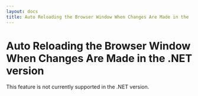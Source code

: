 ```yaml
---
layout: docs
title: Auto Reloading the Browser Window When Changes Are Made in the .NET version | Pattern Lab
---
```


# Auto Reloading the Browser Window When Changes Are Made in the .NET version

This feature is not currently supported in the .NET version.